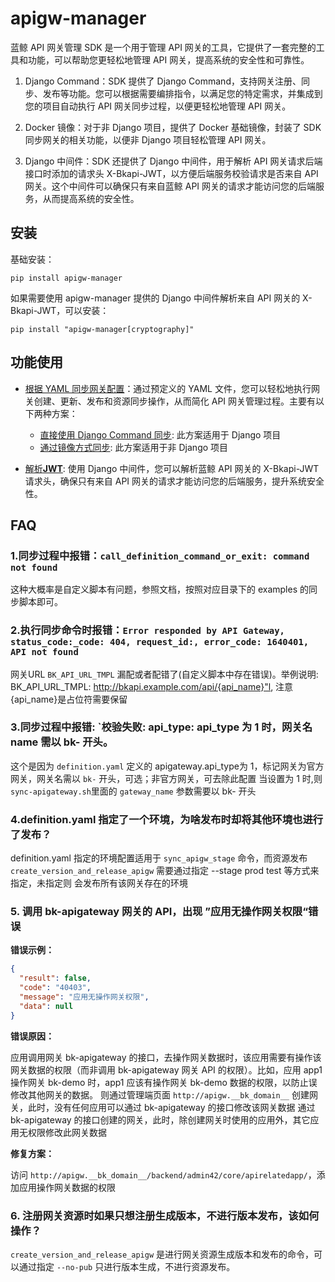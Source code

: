 # apigw-manager

蓝鲸 API 网关管理 SDK 是一个用于管理 API 网关的工具，它提供了一套完整的工具和功能，可以帮助您更轻松地管理 API 网关，提高系统的安全性和可靠性。

1. Django Command：SDK 提供了 Django Command，支持网关注册、同步、发布等功能。您可以根据需要编排指令，以满足您的特定需求，并集成到您的项目自动执行 API 网关同步过程，以便更轻松地管理 API 网关。

2. Docker 镜像：对于非 Django 项目，提供了 Docker 基础镜像，封装了 SDK 同步网关的相关功能，以便非 Django 项目轻松管理 API 网关。

3. Django 中间件：SDK 还提供了 Django 中间件，用于解析 API 网关请求后端接口时添加的请求头 X-Bkapi-JWT，以方便后端服务校验请求是否来自 API 网关。这个中间件可以确保只有来自蓝鲸 API 网关的请求才能访问您的后端服务，从而提高系统的安全性。

## 安装

基础安装：

```shell
pip install apigw-manager
```

如果需要使用 apigw-manager 提供的 Django 中间件解析来自 API 网关的 X-Bkapi-JWT，可以安装：

```shell
pip install "apigw-manager[cryptography]"
```

## 功能使用

- [根据 YAML 同步网关配置](./docs/sync_apigateway.md)：通过预定义的 YAML 文件，您可以轻松地执行网关创建、更新、发布和资源同步操作，从而简化 API 网关管理过程。主要有以下两种方案：
   - [直接使用 Django Command 同步](./docs/sync-apigateway-with-django.md): 此方案适用于 Django 项目
   - [通过镜像方式同步](./docs/sync-apigateway-with-docker.md): 此方案适用于非 Django 项目

- [解析**JWT**](./docs/jwt-explain.md): 使用 Django 中间件，您可以解析蓝鲸 API 网关的 X-Bkapi-JWT 请求头，确保只有来自 API 网关的请求才能访问您的后端服务，提升系统安全性。


## FAQ

### 1.同步过程中报错：`call_definition_command_or_exit: command not found`

这种大概率是自定义脚本有问题，参照文档，按照对应目录下的 examples 的同步脚本即可。

### 2.执行同步命令时报错：`Error responded by API Gateway, status_code:_code: 404, request_id:, error_code: 1640401, API not found`

网关URL `BK_API_URL_TMPL` 漏配或者配错了(自定义脚本中存在错误)。举例说明: BK_API_URL_TMPL: http://bkapi.example.com/api/{api_name}"l, 注意 {api_name}是占位符需要保留

### 3.同步过程中报错: `校验失败: api_type: api_type 为 1 时，网关名 name 需以 bk- 开头。

这个是因为 `definition.yaml` 定义的 apigateway.api_type为 1，标记网关为官方网关，网关名需以 `bk-` 开头，可选；非官方网关，可去除此配置
当设置为 1 时,则 `sync-apigateway.sh`里面的 `gateway_name` 参数需要以 bk- 开头

### 4.definition.yaml 指定了一个环境，为啥发布时却将其他环境也进行了发布？

definition.yaml 指定的环境配置适用于 `sync_apigw_stage` 命令，而资源发布 `create_version_and_release_apigw` 需要通过指定 --stage prod test 等方式来指定，未指定则
会发布所有该网关存在的环境

### 5. 调用 bk-apigateway 网关的 API，出现 ”应用无操作网关权限“错误

**错误示例：**

```json
{
  "result": false,
  "code": "40403",
  "message": "应用无操作网关权限",
  "data": null
}
```

**错误原因：**

应用调用网关 bk-apigateway 的接口，去操作网关数据时，该应用需要有操作该网关数据的权限（而非调用 bk-apigateway 网关 API 的权限）。比如，应用 app1 操作网关 bk-demo 时，app1 应该有操作网关 bk-demo 数据的权限，以防止误修改其他网关的数据。
则通过管理端页面 `http://apigw.__bk_domain__` 创建网关，此时，没有任何应用可以通过 bk-apigateway 的接口修改该网关数据
通过 bk-apigateway 的接口创建的网关，此时，除创建网关时使用的应用外，其它应用无权限修改此网关数据

**修复方案：**

访问 `http://apigw.__bk_domain__/backend/admin42/core/apirelatedapp/`，添加应用操作网关数据的权限

### 6. 注册网关资源时如果只想注册生成版本，不进行版本发布，该如何操作？

`create_version_and_release_apigw` 是进行网关资源生成版本和发布的命令，可以通过指定 `--no-pub` 只进行版本生成，不进行资源发布。